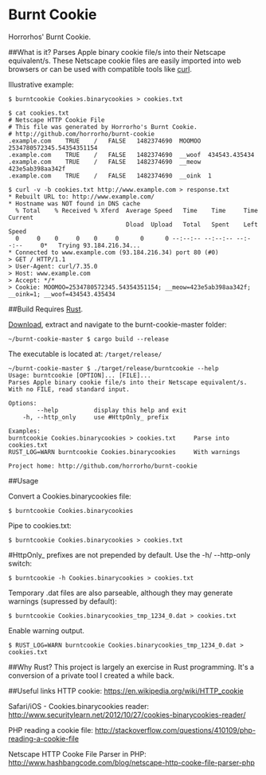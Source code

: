 # Burnt Cookie
Horrorhos' Burnt Cookie.

##What is it?
Parses Apple binary cookie file/s into their Netscape equivalent/s. These Netscape cookie files are easily imported into web browsers or can be used with compatible tools like [curl](https://curl.haxx.se/).

Illustrative example:
```
$ burntcookie Cookies.binarycookies > cookies.txt
```
```
$ cat cookies.txt
# Netscape HTTP Cookie File
# This file was generated by Horrorho's Burnt Cookie.
# http://github.com/horrorho/burnt-cookie
.example.com	TRUE	/	FALSE	1482374690	MOOMOO	2534780572345.54354351154
.example.com	TRUE	/	FALSE	1482374690	__woof	434543.435434
.example.com	TRUE	/	FALSE	1482374690	__meow	423e5ab398aa342f
.example.com	TRUE	/	FALSE	1482374690	__oink	1
```
```
$ curl -v -b cookies.txt http://www.example.com > response.txt
* Rebuilt URL to: http://www.example.com/
* Hostname was NOT found in DNS cache
  % Total    % Received % Xferd  Average Speed   Time    Time     Time  Current
                                 Dload  Upload   Total   Spent    Left  Speed
  0     0    0     0    0     0      0      0 --:--:-- --:--:-- --:--:--     0*   Trying 93.184.216.34...
* Connected to www.example.com (93.184.216.34) port 80 (#0)
> GET / HTTP/1.1
> User-Agent: curl/7.35.0
> Host: www.example.com
> Accept: */*
> Cookie: MOOMOO=2534780572345.54354351154; __meow=423e5ab398aa342f; __oink=1; __woof=434543.435434
```

##Build
Requires [Rust](https://www.rust-lang.org).

[Download](https://github.com/horrorho/burnt-cookie/archive/master.zip), extract and navigate to the burnt-cookie-master folder:
```
~/burnt-cookie-master $ cargo build --release
```

The executable is located at: `/target/release/`
```
~/burnt-cookie-master $ ./target/release/burntcookie --help
Usage: burntcookie [OPTION]... [FILE]...
Parses Apple binary cookie file/s into their Netscape equivalent/s.
With no FILE, read standard input.

Options:
        --help          display this help and exit
    -h, --http_only     use #HttpOnly_ prefix

Examples:
burntcookie Cookies.binarycookies > cookies.txt		Parse into cookies.txt
RUST_LOG=WARN burntcookie Cookies.binarycookies		With warnings

Project home: http://github.com/horrorho/burnt-cookie
```

##Usage

Convert a Cookies.binarycookies file:
```
$ burntcookie Cookies.binarycookies
```
Pipe to cookies.txt:
```
$ burntcookie Cookies.binarycookies > cookies.txt
```
\#HttpOnly\_ prefixes are not prepended by default. Use the -h/ --http-only switch:
```
$ burntcookie -h Cookies.binarycookies > cookies.txt
```
Temporary .dat files are also parseable, although they may generate warnings (supressed by default):
```
$ burntcookie Cookies.binarycookies_tmp_1234_0.dat > cookies.txt
```
Enable warning output.
```
$ RUST_LOG=WARN burntcookie Cookies.binarycookies_tmp_1234_0.dat > cookies.txt
```

##Why Rust?
This project is largely an exercise in Rust programming. It's a conversion of a private tool I created a while back.

##Useful links
HTTP cookie: https://en.wikipedia.org/wiki/HTTP_cookie

Safari/iOS - Cookies.binarycookies reader: http://www.securitylearn.net/2012/10/27/cookies-binarycookies-reader/

PHP reading a cookie file: http://stackoverflow.com/questions/410109/php-reading-a-cookie-file

Netscape HTTP Cooke File Parser in PHP: http://www.hashbangcode.com/blog/netscape-http-cooke-file-parser-php




